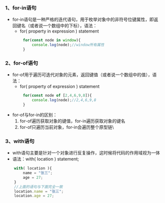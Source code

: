 ### 1、for-in语句
+ for-in语句是一种严格的迭代语句，用于枚举对象中的非符号位键属性，即返回键名（或者说一个数组中的下标），语法：
	+ for( property in expression ) statement
```js
        for(const node in window){
            console.log(node);//window所有属性
        }
```
### 2、for-of语句
+ for-of用于遍历可迭代对象的元素，返回键值（或者说一个数组中的值），语法：
	+ for( property of expression ) statement
```js
        for(const node of [2,4,6,9,8]){
            console.log(node);//2,4,6,9,8
        }
```
+ for-of与for-in的区别：
	1. for-of遍历获取对象的键值，for-in遍历获取对象的键名
	2. for-of只遍历当前对象，for-in会遍历整个原型链\\
### 3、with语句
+ with语句主要是针对一个对象进行反复操作，这时候将代码的作用域视为一体
+ 语法：with( location ) statement;
```js
	with( location ){
		name = "张三";
		age = 27;
	}
	//上面的语句与下面完全一致
	location.name = "张三";
	location.age = 27;
```
